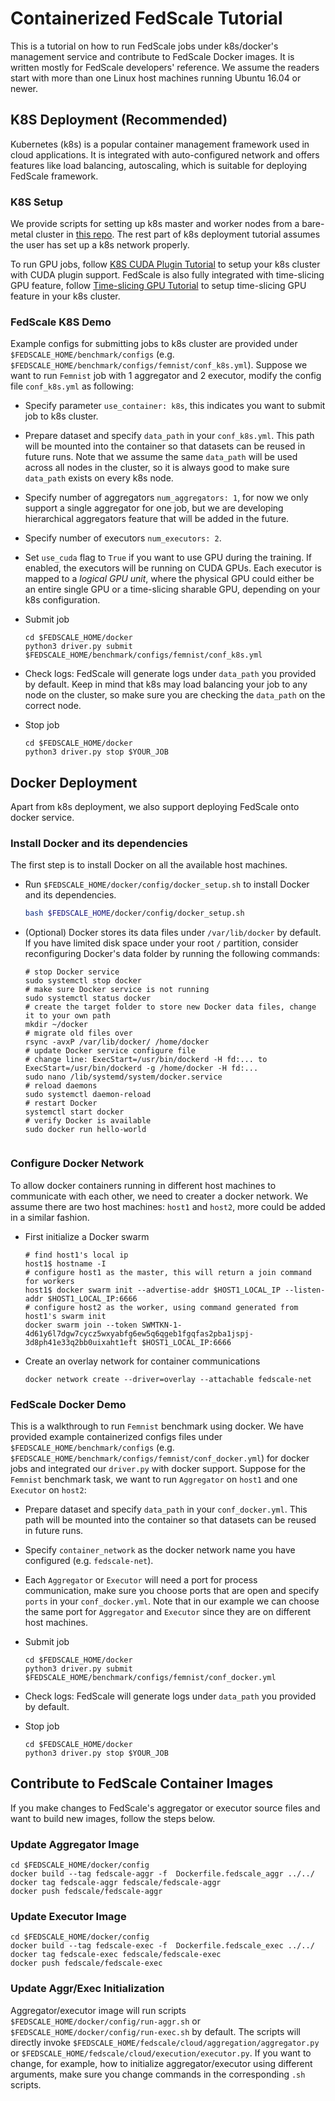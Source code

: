 # Containerized FedScale Tutorial
This is a tutorial on how to run FedScale jobs under k8s/docker's management service and contribute to FedScale Docker images. It is written mostly for FedScale developers' reference. We assume the readers start with more than one Linux host machines running Ubuntu 16.04 or newer. 

## K8S Deployment (Recommended)
Kubernetes (k8s) is a popular container management framework used in cloud applications. It is integrated with auto-configured network and offers features like load balancing, autoscaling, which is suitable for deploying FedScale framework. 

### K8S Setup
We provide scripts for setting up k8s master and worker nodes from a bare-metal cluster in [this repo](https://github.com/IKACE/k8s_setup). The rest part of k8s deployment tutorial assumes the user has set up a k8s network properly. 

To run GPU jobs, follow [K8S CUDA Plugin Tutorial](https://github.com/IKACE/k8s_setup#kubernetes-cuda-plugin-setup) to setup your k8s cluster with CUDA plugin support. FedScale is also fully integrated with time-slicing GPU feature, follow [ Time-slicing GPU Tutorial](https://github.com/IKACE/k8s_setup#optional-enable-time-slicing-feature) to setup time-slicing GPU feature in your k8s cluster.

### FedScale K8S Demo
Example configs for submitting jobs to k8s cluster are provided under `$FEDSCALE_HOME/benchmark/configs` (e.g. `$FEDSCALE_HOME/benchmark/configs/femnist/conf_k8s.yml`). Suppose we want to run `Femnist` job with 1 aggregator and 2 executor, modify the config file `conf_k8s.yml` as following:

- Specify parameter `use_container: k8s`, this indicates you want to submit job to k8s cluster.

- Prepare dataset and specify `data_path` in your `conf_k8s.yml`. This path will be mounted into the container so that datasets can be reused in future runs. Note that we assume the same `data_path` will be used across all nodes in the cluster, so it is always good to make sure `data_path` exists on every k8s node.

- Specify number of aggregators `num_aggregators: 1`, for now we only support a single aggregator for one job, but we are developing hierarchical aggregators feature that will be added in the future.

- Specify number of executors `num_executors: 2`. 

- Set `use_cuda` flag to `True` if you want to use GPU during the training. If enabled, the executors will be running on CUDA GPUs. Each executor is mapped to a *logical GPU unit*, where the physical GPU could either be an entire single GPU or a time-slicing sharable GPU, depending on your k8s configuration.

- Submit job

	```
	cd $FEDSCALE_HOME/docker
	python3 driver.py submit $FEDSCALE_HOME/benchmark/configs/femnist/conf_k8s.yml
	```

- Check logs: FedScale will generate logs under `data_path` you provided by default. Keep in mind that k8s may load balancing your job to any node on the cluster, so make sure you are checking the `data_path` on the correct node.

- Stop job

	```
	cd $FEDSCALE_HOME/docker
	python3 driver.py stop $YOUR_JOB
	```


## Docker Deployment
Apart from k8s deployment, we also support deploying FedScale onto docker service. 

### Install Docker and its dependencies

The first step is to install Docker on all the available host machines.

- Run `$FEDSCALE_HOME/docker/config/docker_setup.sh` to install Docker and its dependencies. 


	 ```bash
	 bash $FEDSCALE_HOME/docker/config/docker_setup.sh
	 ```
	 
- (Optional) Docker stores its data files under `/var/lib/docker` by default. If you have limited disk space under your root `/` partition, consider reconfiguring Docker's data folder by running the following commands:


	```
	# stop Docker service
	sudo systemctl stop docker
	# make sure Docker service is not running
	sudo systemctl status docker
	# create the target folder to store new Docker data files, change it to your own path
	mkdir ~/docker
	# migrate old files over
	rsync -avxP /var/lib/docker/ /home/docker
	# update Docker service configure file
	# change line: ExecStart=/usr/bin/dockerd -H fd:... to ExecStart=/usr/bin/dockerd -g /home/docker -H fd:...
	sudo nano /lib/systemd/system/docker.service
	# reload daemons
	sudo systemctl daemon-reload
	# restart Docker
	systemctl start docker
	# verify Docker is available
	sudo docker run hello-world
		
	```
	
### Configure Docker Network
To allow docker containers running in different host machines to communicate with each other, we need to creater a docker network. We assume there are two host machines: `host1` and `host2`, more could be added in a similar fashion.

- First initialize a Docker swarm

	```
	# find host1's local ip
	host1$ hostname -I
	# configure host1 as the master, this will return a join command for workers
	host1$ docker swarm init --advertise-addr $HOST1_LOCAL_IP --listen-addr $HOST1_LOCAL_IP:6666
	# configure host2 as the worker, using command generated from host1's swarm init
	docker swarm join --token SWMTKN-1-4d61y6l7dgw7cycz5wxyabfg6ew5q6qgeb1fgqfas2pba1jspj-3d8ph41e33q2bb0uixaht1eft $HOST1_LOCAL_IP:6666
	```
	
- Create an overlay network for container communications

	```
	docker network create --driver=overlay --attachable fedscale-net
	```
	
### FedScale Docker Demo
This is a walkthrough to run `Femnist` benchmark using docker. We have provided example containerized configs files under `$FEDSCALE_HOME/benchmark/configs` (e.g. `$FEDSCALE_HOME/benchmark/configs/femnist/conf_docker.yml`) for docker jobs and integrated our `driver.py` with docker support.  Suppose for the `Femnist` benchmark task, we want to run `Aggregator` on `host1` and one `Executor` on `host2`:

- Prepare dataset and specify `data_path` in your `conf_docker.yml`. This path will be mounted into the container so that datasets can be reused in future runs.

- Specify `container_network` as the docker network name you have configured (e.g. `fedscale-net`).

- Each `Aggregator` or `Executor` will need a port for process communication, make sure you choose ports that are open and specify `ports` in your `conf_docker.yml`. Note that in our example we can choose the same port for `Aggregator` and `Executor` since they are on different host machines.


- Submit job

	```
	cd $FEDSCALE_HOME/docker
	python3 driver.py submit $FEDSCALE_HOME/benchmark/configs/femnist/conf_docker.yml
	```

- Check logs: FedScale will generate logs under `data_path` you provided by default.

- Stop job

	```
	cd $FEDSCALE_HOME/docker
	python3 driver.py stop $YOUR_JOB
	```

	
## Contribute to FedScale Container Images
If you make changes to FedScale's aggregator or executor source files and want to build new images, follow the steps below.

### Update Aggregator Image

```
cd $FEDSCALE_HOME/docker/config
docker build --tag fedscale-aggr -f  Dockerfile.fedscale_aggr ../../
docker tag fedscale-aggr fedscale/fedscale-aggr
docker push fedscale/fedscale-aggr
```

### Update Executor Image

```
cd $FEDSCALE_HOME/docker/config
docker build --tag fedscale-exec -f  Dockerfile.fedscale_exec ../../
docker tag fedscale-exec fedscale/fedscale-exec
docker push fedscale/fedscale-exec
```

### Update Aggr/Exec Initialization
Aggregator/executor image will run scripts `$FEDSCALE_HOME/docker/config/run-aggr.sh` or `$FEDSCALE_HOME/docker/config/run-exec.sh` by default. The scripts will directly invoke `$FEDSCALE_HOME/fedscale/cloud/aggregation/aggregator.py` or `$FEDSCALE_HOME/fedscale/cloud/execution/executor.py`. If you want to change, for example, how to initialize aggregator/executor using different arguments, make sure you change commands in the corresponding `.sh` scripts.


		